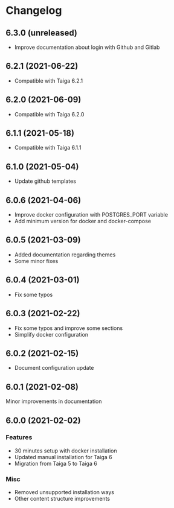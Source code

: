 # Changelog

## 6.3.0 (unreleased)

- Improve documentation about login with Github and Gitlab

## 6.2.1 (2021-06-22)

- Compatible with Taiga 6.2.1

## 6.2.0 (2021-06-09)

- Compatible with Taiga 6.2.0

## 6.1.1 (2021-05-18)

- Compatible with Taiga 6.1.1

## 6.1.0 (2021-05-04)

- Update github templates

## 6.0.6 (2021-04-06)

- Improve docker configuration with POSTGRES_PORT variable
- Add minimum version for docker and docker-compose

## 6.0.5 (2021-03-09)

- Added documentation regarding themes
- Some minor fixes

## 6.0.4 (2021-03-01)

- Fix some typos

## 6.0.3 (2021-02-22)

- Fix some typos and improve some sections
- Simplify docker configuration

## 6.0.2 (2021-02-15)

- Document configuration update

## 6.0.1 (2021-02-08)

Minor improvements in documentation

## 6.0.0 (2021-02-02)

### Features

- 30 minutes setup with docker installation
- Updated manual installation for Taiga 6
- Migration from Taiga 5 to Taiga 6

### Misc

- Removed unsupported installation ways
- Other content structure improvements
